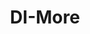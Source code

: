 ---
title: "DI-More"
woodType: 
 - name: "Smreka"
   percentage: "80%"
 - name: "Jela"
   percentage: "20%"

ashPercentage: "0.7%"

humidity: "<= 10%"

caloricValue: ">= 4.6 kW/kg"

diameter: "6 mm"

packaging: 
    - quantity: 78
      weight: "1170 kg"
---